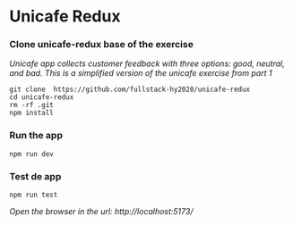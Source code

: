 # Unicafe Redux

### Clone unicafe-redux base of the exercise

_Unicafe app collects customer feedback with three options: good, neutral, and bad. This is a simplified version of the unicafe exercise from part 1_

```
git clone  https://github.com/fullstack-hy2020/unicafe-redux
cd unicafe-redux
rm -rf .git
npm install
```

### Run the app

```
npm run dev
```

### Test de app

```
npm run test
```

_Open the browser in the url: http://localhost:5173/_
